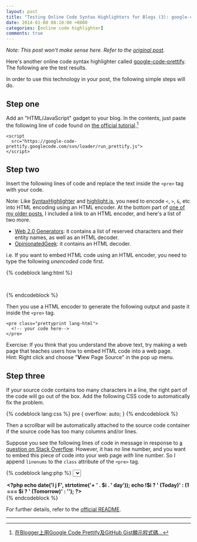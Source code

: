 ```yaml
---
layout: post
title: "Testing Online Code Syntax Highlighters for Blogs (3): google-code-prettify"
date: 2014-01-08 08:10:00 +0800
categories: [online code highlighter]
comments: true
---
```


*Note: This post won't make sense here.  Refer to the
[original post][op].*

<!-- more -->

Here's another online code syntax highlighter called
[google-code-prettify].  The following are the test results.

In order to use this technology in your post, the following simple
steps will do.

Step one
---

Add an "HTML/JavaScript" gadget to your blog.  In the contents, just
paste the following line of code found on
[the official tutorial][tut].[^blogger_cb]

    <script
      src="https://google-code-prettify.googlecode.com/svn/loader/run_prettify.js">
    </script>

Step two
---

Insert the following lines of code and replace the text inside the
`<pre>` tag with your code.

Note: Like [SyntaxHighlighter] and [highlight.js], you need to encode
`<`, `>`, `&`, etc into HTML encoding using an HTML encoder.  At the
bottom part of [one of my older posts][pp], I included a link to an
HTML encoder, and here's a list of two more.

* [Web 2.0 Generators][web2gen]: it contains a list of reserved
    characters and their entity names, as well as an HTML decoder.
* [OpinionatedGeek][og_dec]: it contains an HTML decoder.

i.e. If you want to embed HTML code using an HTML encoder, you need to
type the following *unencoded* code first.

{% codeblock lang:html %}
<pre class="prettyprint lang-html">
  <!-- your code here-->
</pre>
{% endcodeblock %}

Then you use a HTML encoder to generate the following output and paste
it inside the `<pre>` tag.

    <pre class="prettyprint lang-html">
      <!-- your code here-->
    </pre>

Exercise: If you think that you understand the above text, try making
a web page that teaches users how to embed HTML code into a web
page.  
Hint: Right click and choose "**V**iew Page Source" in the pop up
menu.

Step three
---

If your source code contains too many characters in a line, the right
part of the code will go out of the box.  Add the following CSS code
to automatically fix the problem.

{% codeblock lang:css %}
pre {
  overflow: auto;
}
{% endcodeblock %}

Then a scrollbar will be automatically attached to the source code
container if the source code has too many columns and/or lines.

Suppose you see the following lines of code in message in response to
[a question on Stack Overflow][so20977752].  However, it has *no* line
number, and you want to embed this piece of code into your web page
*with* line number.  So I append `linenums` to the `class` attribute
of the `<pre>` tag.

{% codeblock lang:php %}
<select>

<?php for ($i = date('G') < 17 ? 0 : 1; $i <= 2; ++$i) { ?>

  <optgroup label="<?php echo date('l j F', strtotime('+ ' . $i . ' day')); echo !$i ? ' (Today)' : (1 === $i ? ' (Tomorrow)' : ''); ?>">

    <?php for ($n = 9; $n < 16; $n += 2) { if ($i || date('G', strtotime('+ 15 minutes')) < $n + 2) { ?>

      <option><?php echo str_pad($n, 2, '0', STR_PAD_LEFT); ?>:00 - <?php echo str_pad($n + 2, 2, '0'); ?>:00</option>

    <?php } } ?>

  </optgroup>

<?php } ?>

</select>
{% endcodeblock %}

For further details, refer to the [official README][doc].

---
[^blogger_cb]:
    [在Blogger上用Google Code Prettify及GitHub Gist顯示程式碼...][fn1]

[op]: http://blogue-un.blogspot.hk/2014/01/testing-code-syntax-highlighters-for_8.html
[google-code-prettify]: https://code.google.com/p/google-code-prettify/
[tut]: https://code.google.com/p/google-code-prettify/wiki/GettingStarted
[fn1]: http://andmobiz.blogspot.hk/2013/05/blogger-google-code-prettify-github-gist.html
[SyntaxHighlighter]: http://alexgorbatchev.com/SyntaxHighlighter/
[highlight.js]: http://highlightjs.org/
[pp]: http://blogue-un.blogspot.hk/2014/01/testing-syntaxhighlighter_5977.html
[web2gen]: http://www.web2generators.com/html/entities
[og_dec]: http://www.opinionatedgeek.com/DotNet/Tools/HTMLEncode/Default.aspx
[so20977752]: http://stackoverflow.com/q/20977752/ "PHP select box with multiple options in of times and dates"
[doc]: http://google-code-prettify.googlecode.com/svn/trunk/README.html
